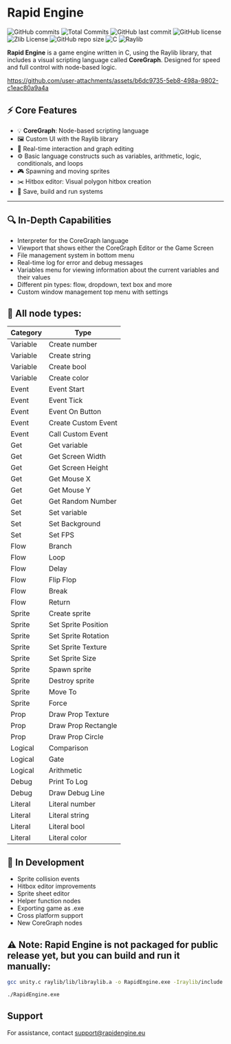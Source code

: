 # Rapid Engine

![GitHub commits](https://img.shields.io/github/commit-activity/m/EmilDimov93/Rapid-Engine)
![Total Commits](https://img.shields.io/github/commit-activity/t/EmilDimov93/Rapid-Engine)
![GitHub last commit](https://img.shields.io/github/last-commit/EmilDimov93/Rapid-Engine)
![GitHub license](https://img.shields.io/github/license/EmilDimov93/Rapid-Engine)
![Zlib License](https://img.shields.io/badge/license-Zlib-lightgrey)
![GitHub repo size](https://img.shields.io/github/repo-size/EmilDimov93/Rapid-Engine)
![C](https://img.shields.io/badge/language-C-555555?style=flat-square)
![Raylib](https://img.shields.io/badge/Library-Raylib-ff69b4?style=flat-square)

**Rapid Engine** is a game engine written in C, using the Raylib library, that includes a visual scripting language called **CoreGraph**. Designed for speed and full control with node-based logic.

https://github.com/user-attachments/assets/b6dc9735-5eb8-498a-9802-c1eac80a9a4a


## ⚡ Core Features

- 💡 **CoreGraph**: Node-based scripting language
- 🖼️ Custom UI with the Raylib library
- 🎯 Real-time interaction and graph editing
- ⚙️ Basic language constructs such as variables, arithmetic, logic, conditionals, and loops
- 🎮 Spawning and moving sprites
- ✂️ Hitbox editor: Visual polygon hitbox creation
- 💾 Save, build and run systems
---


## 🔍 In-Depth Capabilities

- Interpreter for the CoreGraph language
- Viewport that shows either the CoreGraph Editor or the Game Screen
- File management system in bottom menu
- Real-time log for error and debug messages
- Variables menu for viewing information about the current variables and their values
- Different pin types: flow, dropdown, text box and more
- Custom window management top menu with settings


## 🧩 All node types:

| Category   | Type                    |
|------------|-------------------------|
| Variable   | Create number           |
| Variable   | Create string           |
| Variable   | Create bool             |
| Variable   | Create color            |
| Event      | Event Start             |
| Event      | Event Tick              |
| Event      | Event On Button         |
| Event      | Create Custom Event     |
| Event      | Call Custom Event       |
| Get        | Get variable            |
| Get        | Get Screen Width        |
| Get        | Get Screen Height       |
| Get        | Get Mouse X             |
| Get        | Get Mouse Y             |
| Get        | Get Random Number       |
| Set        | Set variable            |
| Set        | Set Background          |
| Set        | Set FPS                 |
| Flow       | Branch                  |
| Flow       | Loop                    |
| Flow       | Delay                   |
| Flow       | Flip Flop               |
| Flow       | Break                   |
| Flow       | Return                  |
| Sprite     | Create sprite           |
| Sprite     | Set Sprite Position     |
| Sprite     | Set Sprite Rotation     |
| Sprite     | Set Sprite Texture      |
| Sprite     | Set Sprite Size         |
| Sprite     | Spawn sprite            |
| Sprite     | Destroy sprite          |
| Sprite     | Move To                 |
| Sprite     | Force                   |
| Prop       | Draw Prop Texture       |
| Prop       | Draw Prop Rectangle     |
| Prop       | Draw Prop Circle        |
| Logical    | Comparison              |
| Logical    | Gate                    |
| Logical    | Arithmetic              |
| Debug      | Print To Log            |
| Debug      | Draw Debug Line         |
| Literal    | Literal number          |
| Literal    | Literal string          |
| Literal    | Literal bool            |
| Literal    | Literal color           |


## 🧪 In Development

- Sprite collision events
- Hitbox editor improvements
- Sprite sheet editor
- Helper function nodes
- Exporting game as .exe
- Cross platform support
- New CoreGraph nodes


## ⚠️ Note: Rapid Engine is not packaged for public release yet, but you can build and run it manually:

```bash
gcc unity.c raylib/lib/libraylib.a -o RapidEngine.exe -Iraylib/include -lopengl32 -lgdi32 -lwinmm -mwindows
```

```bash
./RapidEngine.exe
```

## Support

For assistance, contact [support@rapidengine.eu](mailto:support@rapidengine.eu)
